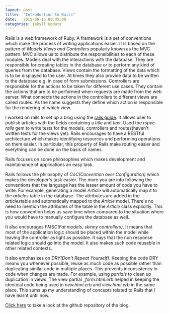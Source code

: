 ```yaml
---
layout: post
title:  "Introduction to Rails"
date:   2015-06-15 00:45:00
categories: jekyll update
---
```


<html>
	<head>
		<title>Introduction to Rails</title>
	</head>
<body>
<p>
Rails is a web framework of Ruby. A framework is a set of conventions which make the process of writing applications easier. It is based on the pattern of <i>Models Views and Controllers</i> popularly known as the MVC pattern. MVC allows us to distribute the responsibilities to each of these modules. Models deal with the interactions with the database. They are responsible for creating tables in the database or to perform any kind of queries from the database. Views contain the formatting of the data which is to be displayed to the user. At times they also provide data to be written to the database e.g. in case of form submissions. Controllers are responsible for the actions to be taken for different use cases. They contain the actions that are to be performed when requests are made from the web server. What connects the actions in the controllers to different views are called routes. As the name suggests they define which action is responsible for the rendering of which view.
</p>
<p>
I worked on rails to set up a blog using the <a href="http://guides.rubyonrails.org/getting_started.html">rails guide</a>. It allows user to publish articles with the fields containing a <i>title</i> and <i>text</i>. Used the <i>rspec-rails</i> gem to write tests for the models, controllers and routes(haven't written tests for the views yet). Rails encourages to have a RESTful architecture which makes identifying resources and performing operations on them easier. In particular, this property of Rails make routing easier and everything can be done on the basis of names. 
</p>
<p>
Rails focuses on some philosophies which makes development and maintainance of applications an easy task.
</p>
<p>
Rails follows the philosophy of <i>CoC(Convention over Configuration)</i> which makes the developer's task easier. The more you are into following the conventions that the language has the lesser amount of code you have to write. For example, generating a model <i>Article</i> will automatically map it to the <i>articles</i> table in the database. The attributes are added in the <i>articles</i>table and automatically mapped to the <i>Article</i> model. There's no need to mention the attributes of the table in the <i>Article</i> class explicitly. This is how convention helps us save time when compared to the situation where you would have to manually configure the database as well.
</p>
<p>
It also encourages <i>FMSC(Fat models, skinny controllers)</i>. It means that most of the application logic should be placed within the model while leaving the controller as light as possible. It says that the non response related logic should go into the model. It also makes such code reusable in other related contexts.
</p>
<p>
It also emphasizes on <i>DRY(Don't Repeat Yourself)</i>. Keeping the code DRY means you whenever possible, reuse as much code as possible rather than duplicating similar code in multiple places. This prevents inconsistency in code when changes are made. For example, using <i>partials</i> to clean up duplication in views. The view partial <i>_form.html.erb</i> helped in keeping the identical code being used in <i>new.html.erb</i> and <i>view.html.erb</i> in the same place. This sums up my understanding of concepts related to Rails that I have learnt until now.
</p>

<a href="https://github.com/gurupratap91/blog">Click here</a> to take a look at the github repository of the blog.
</body>
</html>
